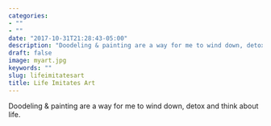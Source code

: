 ```yaml
---
categories:
- ""
- ""
date: "2017-10-31T21:28:43-05:00"
description: "Doodeling & painting are a way for me to wind down, detox and think about life."
draft: false
image: myart.jpg
keywords: ""
slug: lifeimitatesart
title: Life Imitates Art
---
```


Doodeling & painting are a way for me to wind down, detox and think about life.
